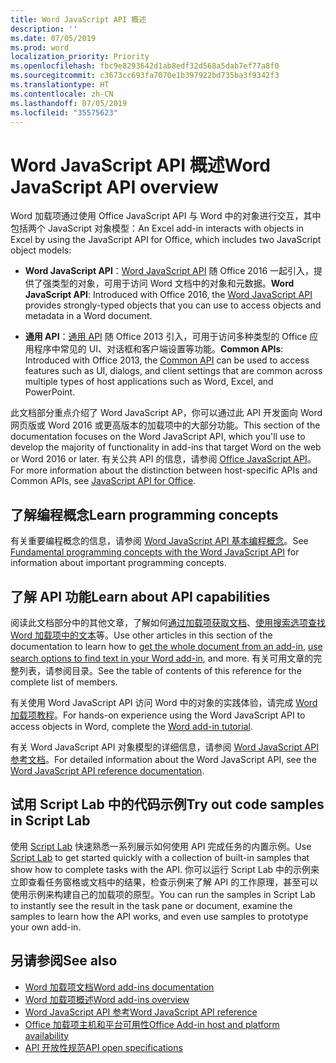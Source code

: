 ```yaml
---
title: Word JavaScript API 概述
description: ''
ms.date: 07/05/2019
ms.prod: word
localization_priority: Priority
ms.openlocfilehash: fbc9e8293642d1ab8edf32d568a5dab7ef77a8f0
ms.sourcegitcommit: c3673cc693fa7070e1b397922bd735ba3f9342f3
ms.translationtype: HT
ms.contentlocale: zh-CN
ms.lasthandoff: 07/05/2019
ms.locfileid: "35575623"
---
```

# <a name="word-javascript-api-overview"></a><span data-ttu-id="268b0-102">Word JavaScript API 概述</span><span class="sxs-lookup"><span data-stu-id="268b0-102">Word JavaScript API overview</span></span>

<span data-ttu-id="268b0-103">Word 加载项通过使用 Office JavaScript API 与 Word 中的对象进行交互，其中包括两个 JavaScript 对象模型：</span><span class="sxs-lookup"><span data-stu-id="268b0-103">An Excel add-in interacts with objects in Excel by using the JavaScript API for Office, which includes two JavaScript object models:</span></span>

* <span data-ttu-id="268b0-104">**Word JavaScript API**：[Word JavaScript API](/javascript/api/word) 随 Office 2016 一起引入，提供了强类型的对象，可用于访问 Word 文档中的对象和元数据。</span><span class="sxs-lookup"><span data-stu-id="268b0-104">**Word JavaScript API**: Introduced with Office 2016, the [Word JavaScript API](/javascript/api/word) provides strongly-typed objects that you can use to access objects and metadata in a Word document.</span></span> 

* <span data-ttu-id="268b0-105">**通用 API**：[通用 API](/javascript/api/office) 随 Office 2013 引入，可用于访问多种类型的 Office 应用程序中常见的 UI、对话框和客户端设置等功能。</span><span class="sxs-lookup"><span data-stu-id="268b0-105">**Common APIs**: Introduced with Office 2013, the [Common API](/javascript/api/office) can be used to access features such as UI, dialogs, and client settings that are common across multiple types of host applications such as Word, Excel, and PowerPoint.</span></span>

<span data-ttu-id="268b0-106">此文档部分重点介绍了 Word JavaScript AP，你可以通过此 API 开发面向 Word 网页版或 Word 2016 或更高版本的加载项中的大部分功能。</span><span class="sxs-lookup"><span data-stu-id="268b0-106">This section of the documentation focuses on the Word JavaScript API, which you'll use to develop the majority of functionality in add-ins that target Word on the web or Word 2016 or later.</span></span> <span data-ttu-id="268b0-107">有关公共 API 的信息，请参阅 [Office JavaScript API](../javascript-api-for-office.md)。</span><span class="sxs-lookup"><span data-stu-id="268b0-107">For more information about the distinction between host-specific APIs and Common APIs, see [JavaScript API for Office](../javascript-api-for-office.md).</span></span> 

## <a name="learn-programming-concepts"></a><span data-ttu-id="268b0-108">了解编程概念</span><span class="sxs-lookup"><span data-stu-id="268b0-108">Learn programming concepts</span></span>

<span data-ttu-id="268b0-109">有关重要编程概念的信息，请参阅 [Word JavaScript API 基本编程概念](../../word/word-add-ins-core-concepts.md)。</span><span class="sxs-lookup"><span data-stu-id="268b0-109">See [Fundamental programming concepts with the Word JavaScript API](../../word/word-add-ins-core-concepts.md) for information about important programming concepts.</span></span>
 
## <a name="learn-about-api-capabilities"></a><span data-ttu-id="268b0-110">了解 API 功能</span><span class="sxs-lookup"><span data-stu-id="268b0-110">Learn about API capabilities</span></span>

<span data-ttu-id="268b0-111">阅读此文档部分中的其他文章，了解如何[通过加载项获取文档](../../word/get-the-whole-document-from-an-add-in-for-word.md)、[使用搜索选项查找 Word 加载项中的文本](../../word/search-option-guidance.md)等。</span><span class="sxs-lookup"><span data-stu-id="268b0-111">Use other articles in this section of the documentation to learn how to [get the whole document from an add-in](../../word/get-the-whole-document-from-an-add-in-for-word.md), [use search options to find text in your Word add-in](../../word/search-option-guidance.md), and more.</span></span> <span data-ttu-id="268b0-112">有关可用文章的完整列表，请参阅目录。</span><span class="sxs-lookup"><span data-stu-id="268b0-112">See the table of contents of this reference for the complete list of members.</span></span>

<span data-ttu-id="268b0-113">有关使用 Word JavaScript API 访问 Word 中的对象的实践体验，请完成 [Word 加载项教程](../../tutorials/word-tutorial.md)。</span><span class="sxs-lookup"><span data-stu-id="268b0-113">For hands-on experience using the Word JavaScript API to access objects in Word, complete the [Word add-in tutorial](../../tutorials/word-tutorial.md).</span></span> 

<span data-ttu-id="268b0-114">有关 Word JavaScript API 对象模型的详细信息，请参阅 [Word JavaScript API 参考文档](/javascript/api/word)。</span><span class="sxs-lookup"><span data-stu-id="268b0-114">For detailed information about the Word JavaScript API, see the [Word JavaScript API reference documentation](/javascript/api/word).</span></span>

## <a name="try-out-code-samples-in-script-lab"></a><span data-ttu-id="268b0-115">试用 Script Lab 中的代码示例</span><span class="sxs-lookup"><span data-stu-id="268b0-115">Try out code samples in Script Lab</span></span>

<span data-ttu-id="268b0-116">使用 [Script Lab](../../overview/explore-with-script-lab.md) 快速熟悉一系列展示如何使用 API 完成任务的内置示例。</span><span class="sxs-lookup"><span data-stu-id="268b0-116">Use [Script Lab](../../overview/explore-with-script-lab.md) to get started quickly with a collection of built-in samples that show how to complete tasks with the API.</span></span> <span data-ttu-id="268b0-117">你可以运行 Script Lab 中的示例来立即查看任务窗格或文档中的结果，检查示例来了解 API 的工作原理，甚至可以使用示例来构建自己的加载项的原型。</span><span class="sxs-lookup"><span data-stu-id="268b0-117">You can run the samples in Script Lab to instantly see the result in the task pane or document, examine the samples to learn how the API works, and even use samples to prototype your own add-in.</span></span>

## <a name="see-also"></a><span data-ttu-id="268b0-118">另请参阅</span><span class="sxs-lookup"><span data-stu-id="268b0-118">See also</span></span>

- [<span data-ttu-id="268b0-119">Word 加载项文档</span><span class="sxs-lookup"><span data-stu-id="268b0-119">Word add-ins documentation</span></span>](../../word/index.md)
- [<span data-ttu-id="268b0-120">Word 加载项概述</span><span class="sxs-lookup"><span data-stu-id="268b0-120">Word add-ins overview</span></span>](../../word/word-add-ins-programming-overview.md)
- [<span data-ttu-id="268b0-121">Word JavaScript API 参考</span><span class="sxs-lookup"><span data-stu-id="268b0-121">Word JavaScript API reference</span></span>](/javascript/api/word)
- [<span data-ttu-id="268b0-122">Office 加载项主机和平台可用性</span><span class="sxs-lookup"><span data-stu-id="268b0-122">Office Add-in host and platform availability</span></span>](../../overview/office-add-in-availability.md)
- [<span data-ttu-id="268b0-123">API 开放性规范</span><span class="sxs-lookup"><span data-stu-id="268b0-123">API open specifications</span></span>](../openspec/openspec.md)
